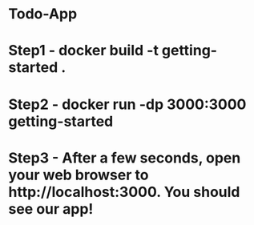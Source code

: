 # Todo-App

# Step1 - docker build -t getting-started .
# Step2 - docker run -dp 3000:3000 getting-started
# Step3 - After a few seconds, open your web browser to http://localhost:3000. You should see our app!